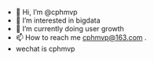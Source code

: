 - 👋 Hi, I’m @cphmvp
- 👀 I’m interested in bigdata
- 🌱 I’m currently doing user growth
- 📫 How to reach me  cphmvp@163.com .  
- wechat is cphmvp



<!---
cphmvp/cphmvp is a ✨ special ✨ repository because its `README.md` (this file) appears on your GitHub profile.
You can click the Preview link to take a look at your changes.
--->
